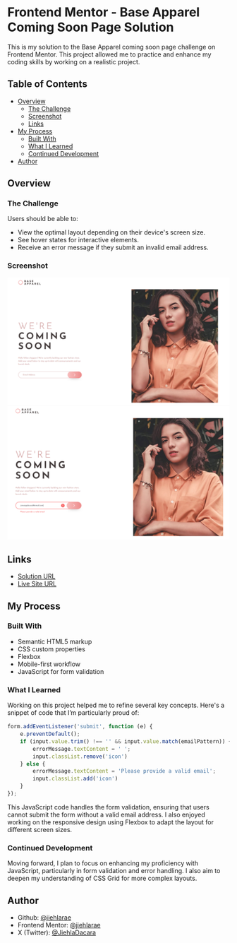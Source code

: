 # Frontend Mentor - Base Apparel Coming Soon Page Solution

This is my solution to the Base Apparel coming soon page challenge on Frontend Mentor. This project allowed me to practice and enhance my coding skills by working on a realistic project.

## Table of Contents
- [Overview](#overview)
  - [The Challenge](#the-challenge)
  - [Screenshot](#screenshot)
  - [Links](#links)
- [My Process](#my-process)
  - [Built With](#built-with)
  - [What I Learned](#what-i-learned)
  - [Continued Development](#continued-development)
- [Author](#author)

## Overview

### The Challenge

Users should be able to:

- View the optimal layout depending on their device's screen size.
- See hover states for interactive elements.
- Receive an error message if they submit an invalid email address.

### Screenshot

![Base Apparel Coming Soon Page Screenshot](./images/Screenshot%202024-08-30%20131736.png) 
![Base Apparel Coming Soon Page Screenshot](./images/Screenshot%202024-08-30%20131852.png) 

## Links

- [Solution URL](https://github.com/jiehlarae/Base-Apparel-coming-soon-page.git)
- [Live Site URL]() 

## My Process

### Built With

- Semantic HTML5 markup
- CSS custom properties
- Flexbox
- Mobile-first workflow
- JavaScript for form validation

### What I Learned

Working on this project helped me to refine several key concepts. Here's a snippet of code that I’m particularly proud of:

```javascript
form.addEventListener('submit', function (e) {
    e.preventDefault();
    if (input.value.trim() !== '' && input.value.match(emailPattern)) {
        errorMessage.textContent = ' ';
        input.classList.remove('icon')
    } else {
        errorMessage.textContent = 'Please provide a valid email';
        input.classList.add('icon')
    }
});
```

This JavaScript code handles the form validation, ensuring that users cannot submit the form without a valid email address. I also enjoyed working on the responsive design using Flexbox to adapt the layout for different screen sizes.

### Continued Development

Moving forward, I plan to focus on enhancing my proficiency with JavaScript, particularly in form validation and error handling. I also aim to deepen my understanding of CSS Grid for more complex layouts.

## Author

- Github: [@jiehlarae](https://github.com/jiehlarae)
- Frontend Mentor: [@jiehlarae](https://www.frontendmentor.io/profile/jiehlarae)
- X (Twitter): [@JiehlaDacara](https://twitter.com/JiehlaDacara)